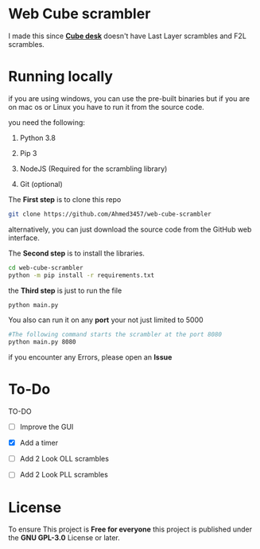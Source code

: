 
# Web Cube scrambler

I made this since [**Cube desk**](https://cubedesk.io) doesn't have Last Layer scrambles and F2L scrambles.

# Running locally

if you are using windows, you can use the pre-built binaries but if you are on mac os or Linux you have to run it from the source code.

you need the following:

1. Python 3.8

2. Pip 3

3. NodeJS (Required for the scrambling library)

4. Git (optional)

  

The **First step** is to clone this repo

```Bash
git clone https://github.com/Ahmed3457/web-cube-scrambler
```

alternatively, you can just download the source code from the GitHub web interface.

  

The **Second step** is to install the libraries.

```bash
cd web-cube-scrambler
python -m pip install -r requirements.txt
```

the **Third step** is just to run the file

```bash
python main.py
```

You also can run it on any **port** your not just limited to 5000

```bash
#The following command starts the scrambler at the port 8080
python main.py 8080
```  

if you encounter any Errors, please open an **Issue**

  

# To-Do

TO-DO

- [ ] Improve the GUI

- [x] Add a timer

- [ ] Add 2 Look OLL scrambles

- [ ] Add 2 Look PLL scrambles

  

# License

To ensure This project is **Free for everyone** this project is published under the **GNU GPL-3.0** License or later.